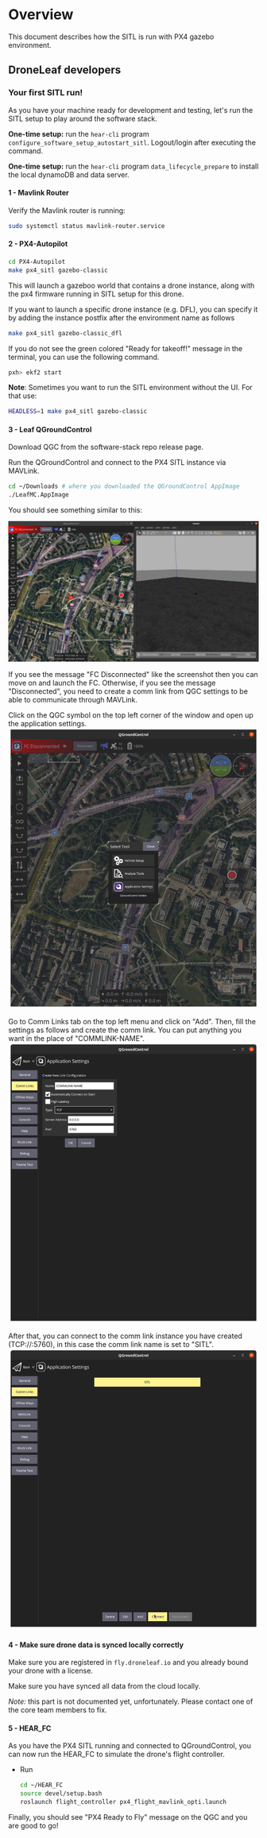 # Overview

This document describes how the SITL is run with PX4 gazebo environment.


## DroneLeaf developers

### Your first SITL run!

As you have your machine ready for development and testing, let's run the SITL setup to play around the software stack.

**One-time setup:** run the `hear-cli` program `configure_software_setup_autostart_sitl`. Logout/login after executing the command.

**One-time setup:** run the `hear-cli` program `data_lifecycle_prepare` to install the local dynamoDB and data server.


#### 1 - Mavlink Router


Verify the Mavlink router is running:
```bash
sudo systemctl status mavlink-router.service
```


#### 2 - PX4-Autopilot

```bash
cd PX4-Autopilot
make px4_sitl gazebo-classic
```
This will launch a gazeboo world that contains a drone instance, along with the px4 firmware running in SITL setup for this drone.

If you want to launch a specific drone instance (e.g. DFL), you can specify it by adding the instance postfix after the environment name as follows

```bash
make px4_sitl gazebo-classic_dfl
```

If you do not see the green colored "Ready for takeoff!" message in the terminal, you can use the following command.
```bash
pxh> ekf2 start
```

**Note**: Sometimes you want to run the SITL environment without the UI. For that use:
```bash
HEADLESS=1 make px4_sitl gazebo-classic
```


#### 3 - Leaf QGroundControl

Download QGC from the software-stack repo release page.


Run the QGroundControl and connect to the PX4 SITL instance via MAVLink.

```bash
cd ~/Downloads # where you downloaded the QGroundControl AppImage
./LeafMC.AppImage
```
You should see something similar to this:

![QGroundControl](media/LeafMCQGC_PX4SITL.png)

If you see the message "FC Disconnected" like the screenshot then you can move on and launch the FC. Otherwise, if you see the message "Disconnected", you need to create a comm link from QGC settings to be able to communicate through MAVLink.

Click on the QGC symbol on the top left corner of the window and open up the application settings.
![QGroundControl](media/QGC_setting.png)

Go to Comm Links tab on the top left menu and click on "Add". Then, fill the settings as follows and create the comm link. You can put anything you want in the place of "COMMLINK-NAME".
![QGroundControl](media/commlink.png)

After that, you can connect to the comm link instance you have created (TCP://:5760), in this case the comm link name is set to "SITL".
![QGroundControl](media/connect_commlink.png)

#### 4 - Make sure drone data is synced locally correctly
Make sure you are registered in `fly.droneleaf.io` and you already bound your drone with a license.

Make sure you have synced all data from the cloud locally.

*Note:* this part is not documented yet, unfortunately. Please contact one of the core team members to fix.

#### 5 - HEAR_FC
As you have the PX4 SITL running and connected to QGroundControl, you can now run the HEAR_FC to simulate the drone's flight controller.

- Run
    ```bash
    cd ~/HEAR_FC
    source devel/setup.bash
    roslaunch flight_controller px4_flight_mavlink_opti.launch
    ```
Finally, you should see "PX4 Ready to Fly" message on the QGC and you are good to go!
